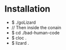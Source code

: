 # Installation
* $ ./goLizard
* // Then inside the conain
* $ cd ./bad-human-code
* $ cloc .
* $ lizard . 
